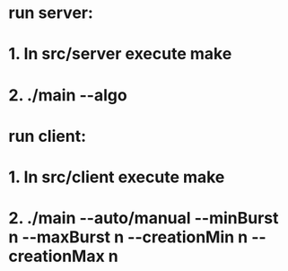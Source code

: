 # run server: 
# 1. In src/server execute make
# 2. ./main --algo

# run client: 
# 1. In src/client execute make
# 2. ./main --auto/manual --minBurst n --maxBurst n --creationMin n --creationMax n
